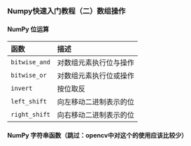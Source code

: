 ### Numpy快速入门教程（二）数组操作

#### NumPy 位运算

| 函数          | 描述                   |
| :------------ | :--------------------- |
| `bitwise_and` | 对数组元素执行位与操作 |
| `bitwise_or`  | 对数组元素执行位或操作 |
| `invert`      | 按位取反               |
| `left_shift`  | 向左移动二进制表示的位 |
| `right_shift` | 向右移动二进制表示的位 |

#### NumPy 字符串函数（跳过：opencv中对这个的使用应该比较少）

